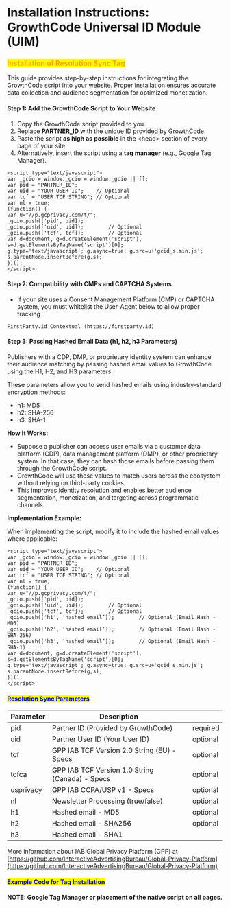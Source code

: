 # Installation Instructions: GrowthCode Universal ID Module (UIM)

### <mark style="color:orange;">Installation of Resolution Sync Tag</mark>&#x20;

This guide provides step-by-step instructions for integrating the GrowthCode script into your website. Proper installation ensures accurate data collection and audience segmentation for optimized monetization.

#### Step 1: Add the GrowthCode Script to Your Website

1. Copy the GrowthCode script provided to you.
2. Replace **PARTNER\_ID** with the unique ID provided by GrowthCode.
3. Paste the script **as high as possible** in the \<head> section of every page of your site.
4. Alternatively, insert the script using a **tag manager** (e.g., Google Tag Manager).

```
<script type="text/javascript"> 
var _gcio = window._gcio = window._gcio || []; 
var pid = "PARTNER_ID"; 
var uid = "YOUR USER ID";    // Optional
var tcf = "USER TCF STRING"; // Optional 
var nl = true; 
(function() { 
var u="//p.gcprivacy.com/t/"; 
_gcio.push(['pid', pid]); 
_gcio.push(['uid', uid]);        // Optional
_gcio.push(['tcf', tcf]);        // Optional
var d=document, g=d.createElement('script'), 
s=d.getElementsByTagName('script')[0]; 
g.type='text/javascript'; g.async=true; g.src=u+'gcid_s.min.js'; s.parentNode.insertBefore(g,s); 
})(); 
</script>
```

#### Step 2: Compatibility with CMPs and CAPTCHA Systems

* If your site uses a Consent Management Platform (CMP) or CAPTCHA system, you must whitelist the User-Agent below to allow proper tracking

```
FirstParty.id Contextual (https://firstparty.id)
```

#### Step 3: Passing Hashed Email Data (h1, h2, h3 Parameters)

Publishers with a CDP, DMP, or proprietary identity system can enhance their audience matching by passing hashed email values to GrowthCode using the H1, H2, and H3 parameters.

These parameters allow you to send hashed emails using industry-standard encryption methods:

* h1: MD5
* h2: SHA-256
* h3: SHA-1

**How It Works:**

* Suppose a publisher can access user emails via a customer data platform (CDP), data management platform (DMP), or other proprietary system. In that case, they can hash those emails before passing them through the GrowthCode script.
* GrowthCode will use these values to match users across the ecosystem without relying on third-party cookies.
* This improves identity resolution and enables better audience segmentation, monetization, and targeting across programmatic channels.

**Implementation Example:**

When implementing the script, modify it to include the hashed email values where applicable:

```
<script type="text/javascript"> 
var _gcio = window._gcio = window._gcio || []; 
var pid = "PARTNER_ID"; 
var uid = "YOUR USER ID";    // Optional
var tcf = "USER TCF STRING"; // Optional 
var nl = true; 
(function() { 
var u="//p.gcprivacy.com/t/"; 
_gcio.push(['pid', pid]); 
_gcio.push(['uid', uid]);        // Optional
_gcio.push(['tcf', tcf]);        // Optional
_gcio.push(['h1', ‘hashed email’]);        // Optional (Email Hash - MD5)
_gcio.push(['h2', ‘hashed email’]);        // Optional (Email Hash - SHA-256)
_gcio.push(['h3', ‘hashed email’]);        // Optional (Email Hash - SHA-1)
var d=document, g=d.createElement('script'), 
s=d.getElementsByTagName('script')[0]; 
g.type='text/javascript'; g.async=true; g.src=u+'gcid_s.min.js'; s.parentNode.insertBefore(g,s); 
})(); 
</script>
```

#### <mark style="color:blue;">Resolution Sync Parameters</mark>&#x20;

| **Parameter**  | **Description**                                  |          |
| -------------- | ------------------------------------------------ | -------- |
| pid            | Partner ID (Provided by GrowthCode)              | required |
| uid            | Partner User ID (Your User ID)                   | optional |
| tcf            | GPP IAB TCF Version 2.0 String (EU) - Specs      | optional |
| tcfca          | GPP IAB TCF Version 1.0 String (Canada) - Specs  | optional |
| usprivacy      | GPP IAB CCPA/USP v1 - Specs                      | optional |
| nl             | Newsletter Processing (true/false)               | optional |
| h1             | Hashed email - MD5                               | optional |
| h2             | Hashed email - SHA256                            | optional |
| h3             | Hashed email - SHA1                              |          |

More information about IAB Global Privacy Platform (GPP) at [https://github.com/InteractiveAdvertisingBureau/Global-Privacy-Platform](https://github.com/InteractiveAdvertisingBureau/Global-Privacy-Platform)

#### <mark style="color:blue;">Example Code for Tag Installation</mark>

**NOTE:  Google Tag Manager or placement of the native script on all pages.**

